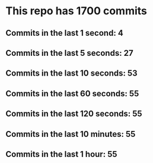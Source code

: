 # This repo has 1700 commits

## Commits in the last 1 second: 4
## Commits in the last 5 seconds: 27
## Commits in the last 10 seconds: 53
## Commits in the last 60 seconds: 55
## Commits in the last 120 seconds: 55
## Commits in the last 10 minutes: 55
## Commits in the last 1 hour: 55
